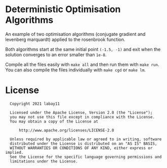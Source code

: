 # Deterministic Optimisation Algorithms
An example of two optimisation algorithms (conjugate gradient and levenberg marquardt) applied to the rosenbrook function.

Both algorithms start at the same initial point `(-1.5, -1)` and exit when the solution converges to an error smaller than `1e-8`. 

Compile all the files easily with `make all` and then run them with `make run`. You can also compile the files individually with `make cgd` or `make lm`.

# License

      Copyright 2021 labay11

      Licensed under the Apache License, Version 2.0 (the "License");
      you may not use this file except in compliance with the License.
      You may obtain a copy of the License at

          http://www.apache.org/licenses/LICENSE-2.0

      Unless required by applicable law or agreed to in writing, software
      distributed under the License is distributed on an "AS IS" BASIS,
      WITHOUT WARRANTIES OR CONDITIONS OF ANY KIND, either express or implied.
      See the License for the specific language governing permissions and
      limitations under the License.
